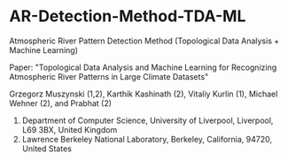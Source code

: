 # AR-Detection-Method-TDA-ML
Atmospheric River Pattern Detection Method (Topological Data Analysis + Machine Learning)

Paper: "Topological Data Analysis and Machine Learning for Recognizing Atmospheric River Patterns in Large Climate Datasets"

Grzegorz Muszynski (1,2), Karthik Kashinath (2), Vitaliy Kurlin (1), Michael Wehner (2), and Prabhat (2)

1) Department of Computer Science, University of Liverpool, Liverpool, L69 3BX, United Kingdom
2) Lawrence Berkeley National Laboratory, Berkeley, California, 94720, United States
